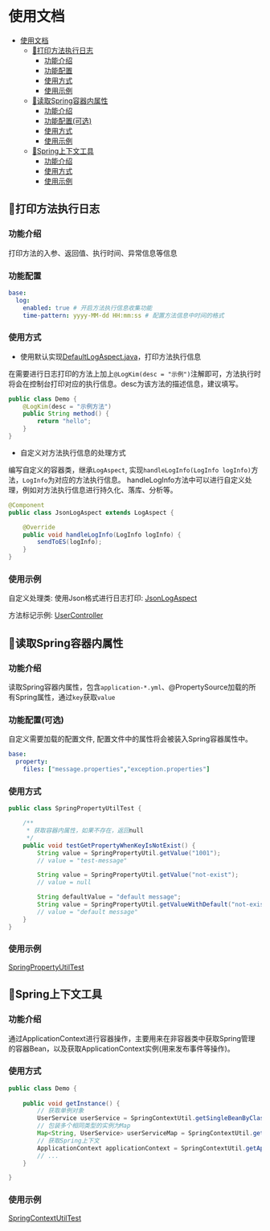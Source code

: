 # 使用文档

* [使用文档](#使用文档)
  * [:cherries:打印方法执行日志](#:cherries:打印方法执行日志)
    * [功能介绍](#功能介绍)
    * [功能配置](#功能配置)
    * [使用方式](#使用方式)
    * [使用示例](#使用示例)
  * [:cherries:读取Spring容器内属性](#:cherries:读取Spring容器内属性)
    * [功能介绍](#功能介绍-1)
    * [功能配置(可选)](#功能配置(可选))
    * [使用方式](#使用方式-1)
    * [使用示例](#使用示例-1)
  * [:cherries:Spring上下文工具](#:cherries:Spring上下文工具)
    * [功能介绍](#功能介绍-2)
    * [使用方式](#使用方式-2)
    * [使用示例](#使用示例-2)

## :cherries:打印方法执行日志

### 功能介绍

打印方法的入参、返回值、执行时间、异常信息等信息

### 功能配置

```yaml
base:
  log:
    enabled: true # 开启方法执行信息收集功能
    time-pattern: yyyy-MM-dd HH:mm:ss # 配置方法信息中时间的格式
```

### 使用方式

* 使用默认实现[DefaultLogAspect.java](../src/main/java/com/kimzing/base/log/impl/DefaultLogAspect.java)，打印方法执行信息

在需要进行日志打印的方法上加上`@LogKim(desc = "示例")`注解即可，方法执行时将会在控制台打印对应的执行信息。desc为该方法的描述信息，建议填写。

```java
public class Demo {
    @LogKim(desc = "示例方法")
    public String method() {
        return "hello";
    }
}
```

* 自定义对方法执行信息的处理方式

编写自定义的容器类，继承`LogAspect`, 实现`handleLogInfo(LogInfo logInfo)`方法，`LogInfo`为对应的方法执行信息。
handleLogInfo方法中可以进行自定义处理，例如对方法执行信息进行持久化、落库、分析等。

```java
@Component
public class JsonLogAspect extends LogAspect {

    @Override
    public void handleLogInfo(LogInfo logInfo) {
        sendToES(logInfo);
    }
}
```

### 使用示例

自定义处理类: 使用Json格式进行日志打印: [JsonLogAspect](../../src/base-springboot-starter-test/src/main/java/com/kimzing/test/config/log/JsonLogAspect.java)

方法标记示例: [UserController](../../src/base-springboot-starter-test/src/main/java/com/kimzing/test/controller/UserController.java)

## :cherries:读取Spring容器内属性

### 功能介绍

读取Spring容器内属性，包含`application-*.yml`、@PropertySource加载的所有Spring属性，通过`key`获取`value`

### 功能配置(可选)

自定义需要加载的配置文件, 配置文件中的属性将会被装入Spring容器属性中。

```yaml
base:
  property:
    files: ["message.properties","exception.properties"]
```

### 使用方式

```java
public class SpringPropertyUtilTest {

    /**
     * 获取容器内属性，如果不存在，返回null
     */
    public void testGetPropertyWhenKeyIsNotExist() {
        String value = SpringPropertyUtil.getValue("1001");
        // value = "test-message"

        String value = SpringPropertyUtil.getValue("not-exist");
        // value = null

        String defaultValue = "default message";
        String value = SpringPropertyUtil.getValueWithDefault("not-exist", defaultValue);
        // value = "default message"
    }
}
```

### 使用示例

[SpringPropertyUtilTest](../../base-springboot-starter-test/src/test/java/com/kimzing/test/springproperyutil/SpringPropertyUtilTest.java)

## :cherries:Spring上下文工具

### 功能介绍

通过ApplicationContext进行容器操作，主要用来在非容器类中获取Spring管理的容器Bean，以及获取ApplicationContext实例(用来发布事件等操作)。

### 使用方式

```java
public class Demo {
    
    public void getInstance() {
        // 获取单例对象
        UserService userService = SpringContextUtil.getSingleBeanByClass(UserService.class);
        // 包装多个相同类型的实例为Map
        Map<String, UserService> userServiceMap = SpringContextUtil.getBeansByTypeToMap(UserService.class);
        // 获取Spring上下文
        ApplicationContext applicationContext = SpringContextUtil.getApplicationContext();
        // ...
    }

}
```

### 使用示例

[SpringContextUtilTest](../../base-springboot-starter-test/src/test/java/com/kimzing/test/springcontextutil/SpringContextUtilTest.java)

